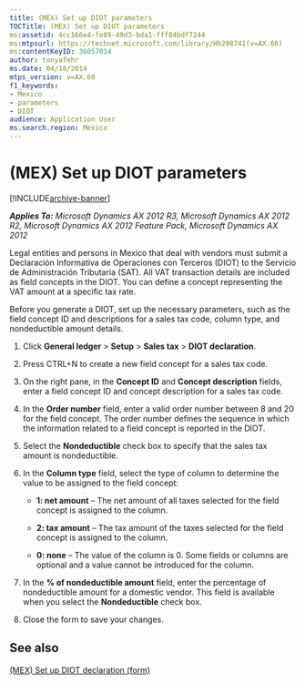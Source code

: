```yaml
---
title: (MEX) Set up DIOT parameters
TOCTitle: (MEX) Set up DIOT parameters
ms:assetid: 4cc166e4-fe89-49d3-bda1-fff84bdf7244
ms:mtpsurl: https://technet.microsoft.com/library/Hh208741(v=AX.60)
ms:contentKeyID: 36057014
author: tonyafehr
ms.date: 04/18/2014
mtps_version: v=AX.60
f1_keywords:
- Mexico
- parameters
- DIOT
audience: Application User
ms.search.region: Mexico
---
```


# (MEX) Set up DIOT parameters 


[!INCLUDE[archive-banner](includes/archive-banner.md)]


_**Applies To:** Microsoft Dynamics AX 2012 R3, Microsoft Dynamics AX 2012 R2, Microsoft Dynamics AX 2012 Feature Pack, Microsoft Dynamics AX 2012_

Legal entities and persons in Mexico that deal with vendors must submit a Declaración Informativa de Operaciones con Terceros (DIOT) to the Servicio de Administración Tributaria (SAT). All VAT transaction details are included as field concepts in the DIOT. You can define a concept representing the VAT amount at a specific tax rate.

Before you generate a DIOT, set up the necessary parameters, such as the field concept ID and descriptions for a sales tax code, column type, and nondeductible amount details.

1.  Click **General ledger** \> **Setup** \> **Sales tax** \> **DIOT declaration**.

2.  Press CTRL+N to create a new field concept for a sales tax code.

3.  On the right pane, in the **Concept ID** and **Concept description** fields, enter a field concept ID and concept description for a sales tax code.

4.  In the **Order number** field, enter a valid order number between 8 and 20 for the field concept. The order number defines the sequence in which the information related to a field concept is reported in the DIOT.

5.  Select the **Nondeductible** check box to specify that the sales tax amount is nondeductible.

6.  In the **Column type** field, select the type of column to determine the value to be assigned to the field concept:
    
      - **1: net amount** – The net amount of all taxes selected for the field concept is assigned to the column.
    
      - **2: tax amount** – The tax amount of the taxes selected for the field concept is assigned to the column.
    
      - **0: none** – The value of the column is 0. Some fields or columns are optional and a value cannot be introduced for the column.

7.  In the **% of nondeductible amount** field, enter the percentage of nondeductible amount for a domestic vendor. This field is available when you select the **Nondeductible** check box.

8.  Close the form to save your changes.

## See also

[(MEX) Set up DIOT declaration (form)](https://technet.microsoft.com/library/hh242543\(v=ax.60\))

  


